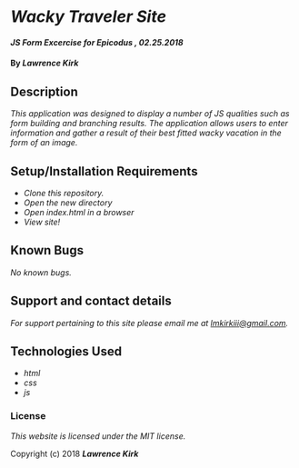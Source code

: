 # _Wacky Traveler Site_

#### _JS Form Excercise for Epicodus , 02.25.2018_

#### By _**Lawrence Kirk**_

## Description

_This application was designed to display a number of JS qualities such as form building and branching results. The application allows  users to enter information and gather a result of their best fitted wacky vacation in the form of an image._

## Setup/Installation Requirements

* _Clone this repository._
* _Open the new directory_
* _Open index.html in a browser_
* _View site!_


## Known Bugs

_No known bugs._

## Support and contact details

_For support pertaining to this site please email me at lmkirkiii@gmail.com._

## Technologies Used

* _html_
* _css_
* _js_

### License

*This website is licensed under the MIT license.*

Copyright (c) 2018 **_Lawrence Kirk_**
